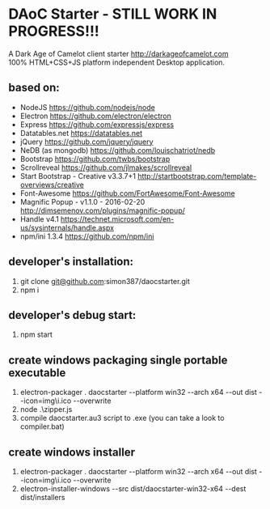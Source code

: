 # DAoC Starter - STILL WORK IN PROGRESS!!!

A Dark Age of Camelot client starter <http://darkageofcamelot.com>  
100% HTML+CSS+JS platform independent Desktop application.

## based on:

+ NodeJS <https://github.com/nodejs/node>
+ Electron <https://github.com/electron/electron>
+ Express <https://github.com/expressjs/express>
+ Datatables.net <https://datatables.net>
+ jQuery <https://github.com/jquery/jquery>
+ NeDB (as mongodb) <https://github.com/louischatriot/nedb>
+ Bootstrap <https://github.com/twbs/bootstrap>
+ Scrollreveal <https://github.com/jlmakes/scrollreveal>
+ Start Bootstrap - Creative v3.3.7+1 <http://startbootstrap.com/template-overviews/creative>
+ Font-Awesome <https://github.com/FortAwesome/Font-Awesome>
+ Magnific Popup - v1.1.0 - 2016-02-20 <http://dimsemenov.com/plugins/magnific-popup/>
+ Handle v4.1 <https://technet.microsoft.com/en-us/sysinternals/handle.aspx>
+ npm/ini 1.3.4 <https://github.com/npm/ini>

## developer's installation:

1. git clone git@github.com:simon387/daocstarter.git
2. npm i

## developer's debug start:

1. npm start

## create windows packaging single portable executable

1. electron-packager . daocstarter --platform win32 --arch x64 --out dist --icon=img\i.ico --overwrite
2. node .\zipper.js
3. compile daocstarter.au3 script to .exe (you can take a look to compiler.bat)

## create windows installer

1. electron-packager . daocstarter --platform win32 --arch x64 --out dist --icon=img\i.ico --overwrite
2. electron-installer-windows --src dist/daocstarter-win32-x64 --dest dist/installers
